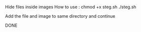 Hide files inside images 
How to use : 
 chmod +x steg.sh
./steg.sh

Add the file and image to same directory and continue

DONE
